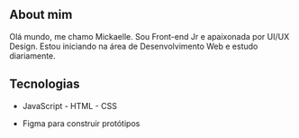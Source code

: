 ## About  mim
<p> Olá mundo, me chamo Mickaelle. Sou Front-end Jr e apaixonada por UI/UX Design. Estou iniciando na área de Desenvolvimento Web e estudo diariamente. </p>

## Tecnologias
<ul><li>JavaScript - HTML - CSS </li></ul>
<ul><li>Figma para construir protótipos</li></ul>



<!--
**eimicka/eimicka** is a ✨ _special_ ✨ repository because its `README.md` (this file) appears on your GitHub profile.
<!--
Here are some ideas to get you started:

- 🔭 I’m currently working on ...
- 🌱 I’m currently learning ...
- 👯 I’m looking to collaborate on ...
- 🤔 I’m looking for help with ...
- 💬 Ask me about ...
- 📫 How to reach me: ...
- 😄 Pronouns: ...
- ⚡ Fun fact: ...
-->
